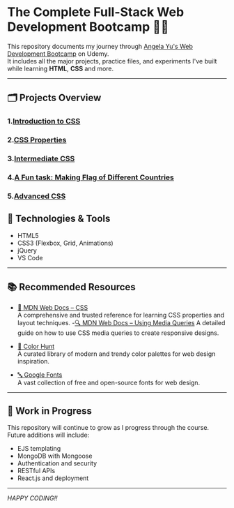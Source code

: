 # The Complete Full-Stack Web Development Bootcamp 🧑‍💻

This repository documents my journey through [Angela Yu's Web Development Bootcamp](https://www.udemy.com/course/the-complete-web-development-bootcamp/) on Udemy.  
It includes all the major projects, practice files, and experiments I've built while learning **HTML**, **CSS** and more.

---

## 🗂️ Projects Overview

### 1.[Introduction to CSS](https://github.com/Shreya-Sikder/Udemy-WebDevelopment/tree/main/Basics%20of%20CSS)
### 2.[CSS Properties](https://github.com/Shreya-Sikder/Udemy-WebDevelopment/tree/main/CSS%20Properties)
### 3.[Intermediate CSS](https://github.com/Shreya-Sikder/Udemy-WebDevelopment/tree/main/Intermediate%20CSS)
### 4.[A Fun task: Making Flag of Different Countries](https://github.com/Shreya-Sikder/Udemy-WebDevelopment/tree/main/Flag)
### 5.[Advanced CSS](https://github.com/Shreya-Sikder/Udemy-WebDevelopment/tree/main/Advanced%20CSS)



## 🧰 Technologies & Tools

- HTML5  
- CSS3 (Flexbox, Grid, Animations)  
- jQuery  
- VS Code  

---

## 📚 Recommended Resources

- [📘 MDN Web Docs – CSS](https://developer.mozilla.org/en-US/docs/Web/CSS)  
  A comprehensive and trusted reference for learning CSS properties and layout techniques.
-[🔍 MDN Web Docs – Using Media Queries](https://developer.mozilla.org/en-US/docs/Web/CSS/CSS_media_queries/Using_media_queries)
  A detailed guide on how to use CSS media queries to create responsive designs.
- [🎨 Color Hunt](https://colorhunt.co/)  
  A curated library of modern and trendy color palettes for web design inspiration.

- [🔤 Google Fonts](https://fonts.google.com/)  
  A vast collection of free and open-source fonts for web design.


---

## 🚀 Work in Progress

This repository will continue to grow as I progress through the course.  
Future additions will include:
- EJS templating
- MongoDB with Mongoose
- Authentication and security
- RESTful APIs
- React.js and deployment

---
*HAPPY CODING!!*

